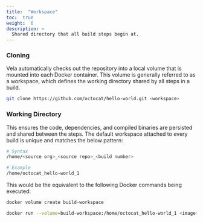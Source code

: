 ```yaml
---
title:  "Workspace"
toc:  true
weight:  6
description: >
  Shared directory that all build steps begin at.
---
```


### Cloning

Vela automatically checks out the repository into a local volume that is mounted into each Docker container. This volume is generally referred to as a workspace, which defines the working directory shared by all steps in a build.

```sh
git clone https://github.com/octocat/hello-world.git <workspace>
```

### Working Directory

This ensures the code, dependencies, and compiled binaries are persisted and shared between the steps. The default workspace attached to every build is unique and matches the below pattern:

```sh
# Syntax
/home/<source org>_<source repo>_<build number>

# Example
/home/octocat_hello-world_1
```

This would be the equivalent to the following Docker commands being executed:

```sh
docker volume create build-workspace

docker run --volume=build-workspace:/home/octocat_hello-world_1 <image>
```
